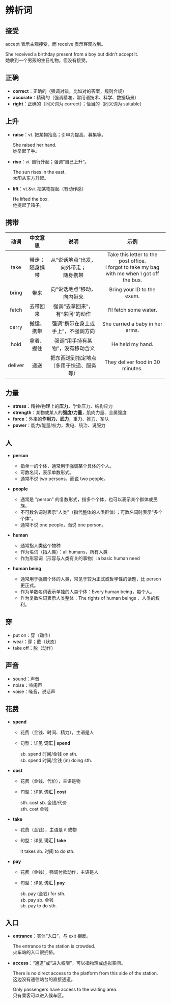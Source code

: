 # 辨析词

## 接受

accept 表示主观接受，而 receive 表示客观收到。

She received a birthday present from a boy but didn't accept it.  
她收到一个男孩的生日礼物，但没有接受。

## 正确

- **correct**：正确的（强调对错，比如对的答案，规则合规）
- **accurate**：精确的（强调精准，常用语技术、科学、数据场景）
- **right**：正确的（同义词为 correct）；恰当的（同义词为 suitable）

## 上升

- **raise**：vt. 把某物抬高；引申为提高、募集等。

    She raised her hand.  
    她举起了手。

- **rise**：vi. 自行升起；强调“自己上升”。

    The sun rises in the east.  
    太阳从东方升起。

- **lift**：vt.&vi. 把某物提起（有动作感）

    He lifted the box.  
    他提起了箱子。

## 携带

| 动词 | 中文意思 | 说明 | 示例 |
| :---: | :---: | :---: | :---: |
| take | 带走；<br>随身携带 | 从“说话地点”出发，向外带走；<br>随身携带 | Take this letter to the post office.<br>I forgot to take my bag with me when I got off the bus. |
| bring | 带来 | 向“说话地点”移动，向内带来 | Bring your ID to the exam. |
| fetch | 去带回来 | 强调“去拿回来”，有“来回”的动作 | I’ll fetch some water. |
| carry | 搬运、携带 | 强调“携带在身上或手上”，不强调方向 | She carried a baby in her arms. |
| hold | 拿着、握住 | 强调“用手持有某物”，没有移动含义 | He held my hand. |
| deliver | 递送 | 把东西送到指定地点（多用于快递、服务等） | They deliver food in 30 minutes. |

## 力量

- **stress**：精神/物理上的**压力**，学业压力、结构应力
- **strength**：某物或某人的**强度/力量**，肌肉力量、金属强度
- **force**：外来的**作用力、武力**，重力、推力、军队
- **power**：能力/能量/权力，发电、统治、说服力

## 人

- **person**
    - 指单一的个体，通常用于强调某个具体的个人。
    - 可数名词，表示单数形式。
    - 通常不说 two persons，而说 two people。
- **people**
    - 通常是 "person" 的复数形式，指多个个体，也可以表示某个群体或民族。
    - 不可数名词时表示"人类"（指代整体的人类群体）；可数名词时表示“多个个体”。
    - 通常不说 one people，而说 one person。

- **human**
    - 通常指人类这个物种
    - 作为名词（指人类）：all humans，所有人类
    - 作为形容词（形容与人类有关的事物）:a basic human need

- **human being**
    - 通常用于强调个体的人类，常见于较为正式或哲学性的话题，比 person 更正式。
    - 作为单数名词表示单独的人类个体：Every human being，每个人。
    - 作为复数名词表示人类整体：The rights of human beings ，人类的权利。

## 穿

- put on：穿（动作）
- wear：穿；戴（状态）
- take off：脱（动作）

## 声音

- sound：声音
- noise：喧闹声
- voise：嗓音，说话声

## 花费

- **spend**

    - 花费（金钱、时间、精力），主语是人
    - 句型：详见 **词汇 | spend**

        sb. spend 时间/金钱 on sth.  
        sb. spend 时间/金钱 (in) doing sth.

- **cost**

    - 花费（金钱、代价），主语是物
    - 句型：详见 **词汇 | cost**

        sth. cost sb. 金钱/代价  
        sth. cost 金钱

- **take**

    - 花费（金钱），主语是 it 或物
    - 句型：详见 **词汇 | take**

        It takes sb. 时间 to do sth.

- **pay**

    - 花费（金钱），强调付款动作，主语是人
    - 句型：详见 **词汇 | pay**

        sb. pay (金钱) for sth.  
        sb. pay sb. 金钱  
        sb. pay to do sth.

## 入口

- **entrance**：实体“入口”，与 exit 相反。

    The entrance to the station is crowded.  
    火车站的入口很拥挤。

- **access**：“通道”或“进入权限”，可以指物理或虚拟空间。

    There is no direct access to the platform from this side of the station.  
    这边没有通往站台的直接通道。

    Only passengers have access to the waiting area.  
    只有乘客可以进入候车区。